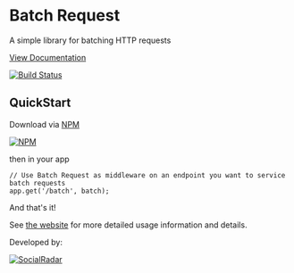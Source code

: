 Batch Request
=============

A simple library for batching HTTP requests

[View Documentation](http://socialradar.github.io/batch-request/)

[![Build Status](https://travis-ci.org/socialradar/batch-request.png?branch=master)](https://travis-ci.org/socialradar/batch-request)

## QuickStart

Download via [NPM](http://npmjs.org)

[![NPM](https://nodei.co/npm/batch-request.png?compact=true)](https://nodei.co/npm/batch-request/)

then in your app

    // Use Batch Request as middleware on an endpoint you want to service batch requests
    app.get('/batch', batch);


And that's it!

See [the website](http://socialradar.github.io/batch-request/) for more detailed usage information and details.

Developed by:

[![SocialRadar](http://socialradar.github.io/batch-request/social-radar-black-orange.png)](http://socialradar.com)
